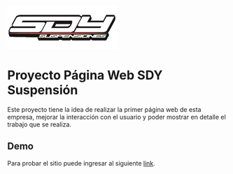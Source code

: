 <img src="images/sdylogo1.png" width=250px height=100px>

# Proyecto Página Web SDY Suspensión

Este proyecto tiene la idea de realizar la primer página web de esta empresa, mejorar la interacción con el usuario y poder mostrar en detalle el trabajo que se realiza.

## Demo

Para probar el sitio puede ingresar al siguiente [link](https://tomaslf.github.io/paginawebsdy/).